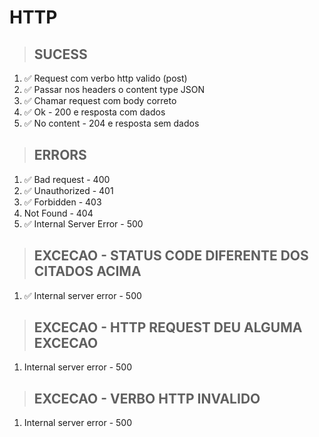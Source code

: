 # HTTP

> ## SUCESS
1. ✅ Request com verbo http valido (post)
2. ✅ Passar nos headers o content type JSON
3. ✅ Chamar request com body correto
4. ✅ Ok - 200 e resposta com dados
5. ✅ No content - 204 e resposta sem dados

> ## ERRORS
1. ✅ Bad request - 400
2. ✅ Unauthorized - 401
3. ✅ Forbidden - 403
4. Not Found - 404
5. ✅ Internal Server Error - 500

> ## EXCECAO - STATUS CODE DIFERENTE DOS CITADOS ACIMA
1. ✅ Internal server error - 500 

> ## EXCECAO - HTTP REQUEST DEU ALGUMA EXCECAO
1. Internal server error - 500

> ## EXCECAO - VERBO HTTP INVALIDO
1. Internal server error - 500

